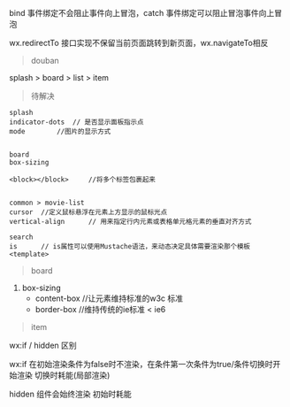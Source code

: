
bind 事件绑定不会阻止事件向上冒泡，catch 事件绑定可以阻止冒泡事件向上冒泡


wx.redirectTo 接口实现不保留当前页面跳转到新页面，wx.navigateTo相反



> douban 

splash > board > list > item

> 待解决


```
splash
indicator-dots  // 是否显示面板指示点
mode        //图片的显示方式


board
box-sizing

<block></block>     //将多个标签包裹起来


common > movie-list
cursor  //定义鼠标悬浮在元素上方显示的鼠标光点
vertical-align      // 用来指定行内元素或表格单元格元素的垂直对齐方式

search 
is      // is属性可以使用Mustache语法，来动态决定具体需要渲染那个模板<template>
```

>board

1. box-sizing
    * content-box   //让元素维持标准的w3c 标准
    * border-box    //维持传统的ie标准 < ie6

> item

wx:if / hidden 区别

wx:if 在初始渲染条件为false时不渲染，在条件第一次条件为true/条件切换时开始渲染  切换时耗能(局部渲染)

hidden 组件会始终渲染 初始时耗能